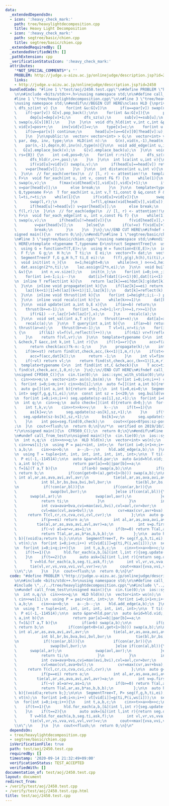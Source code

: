 ```yaml
---
data:
  _extendedDependsOn:
  - icon: ':heavy_check_mark:'
    path: tree/heavylightdecomposition.cpp
    title: Heavy Light Decomposition
  - icon: ':heavy_check_mark:'
    path: segtree/basic/chien.cpp
    title: segtree/basic/chien.cpp
  _extendedRequiredBy: []
  _extendedVerifiedWith: []
  _pathExtension: cpp
  _verificationStatusIcon: ':heavy_check_mark:'
  attributes:
    '*NOT_SPECIAL_COMMENTS*': ''
    PROBLEM: http://judge.u-aizu.ac.jp/onlinejudge/description.jsp?id=2450
    links:
    - http://judge.u-aizu.ac.jp/onlinejudge/description.jsp?id=2450
  bundledCode: "#line 1 \"test/aoj/2450.test.cpp\"\n#define PROBLEM \"http://judge.u-aizu.ac.jp/onlinejudge/description.jsp?id=2450\"\
    \n\n#include <bits/stdc++.h>\nusing namespace std;\n\n#define call_from_test\n\
    #line 1 \"tree/heavylightdecomposition.cpp\"\n\n#line 3 \"tree/heavylightdecomposition.cpp\"\
    \nusing namespace std;\n#endif\n//BEGIN CUT HERE\nclass HLD {\nprivate:\n  void\
    \ dfs_sz(int v) {\n    for(int &u:G[v])\n      if(u==par[v]) swap(u,G[v].back());\n\
    \    if(~par[v]) G[v].pop_back();\n\n    for(int &u:G[v]){\n      par[u]=v;\n\
    \      dep[u]=dep[v]+1;\n      dfs_sz(u);\n      sub[v]+=sub[u];\n      if(sub[u]>sub[G[v][0]])\
    \ swap(u,G[v][0]);\n    }\n  }\n\n  void dfs_hld(int v,int c,int &pos) {\n   \
    \ vid[v]=pos++;\n    inv[vid[v]]=v;\n    type[v]=c;\n    for(int u:G[v]){\n  \
    \    if(u==par[v]) continue;\n      head[u]=(u==G[v][0]?head[v]:u);\n      dfs_hld(u,c,pos);\n\
    \    }\n  }\n\npublic:\n  vector< vector<int> > G;\n  vector<int> vid, head, sub,\
    \ par, dep, inv, type;\n\n  HLD(int n):\n    G(n),vid(n,-1),head(n),sub(n,1),\n\
    \    par(n,-1),dep(n,0),inv(n),type(n){}\n\n  void add_edge(int u,int v) {\n \
    \   G[u].emplace_back(v);\n    G[v].emplace_back(u);\n  }\n\n  void build(vector<int>\
    \ rs={0}) {\n    int c=0,pos=0;\n    for(int r:rs){\n      dfs_sz(r);\n      head[r]=r;\n\
    \      dfs_hld(r,c++,pos);\n    }\n  }\n\n  int lca(int u,int v){\n    while(1){\n\
    \      if(vid[u]>vid[v]) swap(u,v);\n      if(head[u]==head[v]) return u;\n  \
    \    v=par[head[v]];\n    }\n  }\n\n  int distance(int u,int v){\n    return dep[u]+dep[v]-2*dep[lca(u,v)];\n\
    \  }\n\n  // for_each(vertex)\n  // [l, r) <- attention!!\n  template<typename\
    \ F>\n  void for_each(int u, int v, const F& f) {\n    while(1){\n      if(vid[u]>vid[v])\
    \ swap(u,v);\n      f(max(vid[head[v]],vid[u]),vid[v]+1);\n      if(head[u]!=head[v])\
    \ v=par[head[v]];\n      else break;\n    }\n  }\n\n  template<typename T,typename\
    \ Q,typename F>\n  T for_each(int u,int v,T ti,const Q &q,const F &f){\n    T\
    \ l=ti,r=ti;\n    while(1){\n      if(vid[u]>vid[v]){\n        swap(u,v);\n  \
    \      swap(l,r);\n      }\n      l=f(l,q(max(vid[head[v]],vid[u]),vid[v]+1));\n\
    \      if(head[u]!=head[v]) v=par[head[v]];\n      else break;\n    }\n    return\
    \ f(l,r);\n  }\n\n  // for_each(edge)\n  // [l, r) <- attention!!\n  template<typename\
    \ F>\n  void for_each_edge(int u, int v,const F& f) {\n    while(1){\n      if(vid[u]>vid[v])\
    \ swap(u,v);\n      if(head[u]!=head[v]){\n        f(vid[head[v]],vid[v]+1);\n\
    \        v=par[head[v]];\n      }else{\n        if(u!=v) f(vid[u]+1,vid[v]+1);\n\
    \        break;\n      }\n    }\n  }\n};\n//END CUT HERE\n#ifndef call_from_test\n\
    signed main(){\n  return 0;\n};\n#endif\n#line 1 \"segtree/basic/chien.cpp\"\n\
    \n#line 3 \"segtree/basic/chien.cpp\"\nusing namespace std;\n#endif\n//BEGIN CUT\
    \ HERE\ntemplate <typename T,typename E>\nstruct SegmentTree{\n  using F = function<T(T,T)>;\n\
    \  using G = function<T(T,E)>;\n  using H = function<E(E,E)>;\n  int n,height;\n\
    \  F f;\n  G g;\n  H h;\n  T ti;\n  E ei;\n  vector<T> dat;\n  vector<E> laz;\n\
    \  SegmentTree(F f,G g,H h,T ti,E ei):\n    f(f),g(g),h(h),ti(ti),ei(ei){}\n\n\
    \  void init(int n_){\n    n=1;height=0;\n    while(n<n_) n<<=1,height++;\n  \
    \  dat.assign(2*n,ti);\n    laz.assign(2*n,ei);\n  }\n\n  void build(const vector<T>\
    \ &v){\n    int n_=v.size();\n    init(n_);\n    for(int i=0;i<n_;i++) dat[n+i]=v[i];\n\
    \    for(int i=n-1;i;i--)\n      dat[i]=f(dat[(i<<1)|0],dat[(i<<1)|1]);\n  }\n\
    \n  inline T reflect(int k){\n    return laz[k]==ei?dat[k]:g(dat[k],laz[k]);\n\
    \  }\n\n  inline void propagate(int k){\n    if(laz[k]==ei) return;\n    laz[(k<<1)|0]=h(laz[(k<<1)|0],laz[k]);\n\
    \    laz[(k<<1)|1]=h(laz[(k<<1)|1],laz[k]);\n    dat[k]=reflect(k);\n    laz[k]=ei;\n\
    \  }\n\n  inline void thrust(int k){\n    for(int i=height;i;i--) propagate(k>>i);\n\
    \  }\n\n  inline void recalc(int k){\n    while(k>>=1)\n      dat[k]=f(reflect((k<<1)|0),reflect((k<<1)|1));\n\
    \  }\n\n  void update(int a,int b,E x){\n    if(a>=b) return;\n    thrust(a+=n);\n\
    \    thrust(b+=n-1);\n    for(int l=a,r=b+1;l<r;l>>=1,r>>=1){\n      if(l&1) laz[l]=h(laz[l],x),l++;\n\
    \      if(r&1) --r,laz[r]=h(laz[r],x);\n    }\n    recalc(a);\n    recalc(b);\n\
    \  }\n\n  void set_val(int a,T x){\n    thrust(a+=n);\n    dat[a]=x;laz[a]=ei;\n\
    \    recalc(a);\n  }\n\n  T query(int a,int b){\n    if(a>=b) return ti;\n   \
    \ thrust(a+=n);\n    thrust(b+=n-1);\n    T vl=ti,vr=ti;\n    for(int l=a,r=b+1;l<r;l>>=1,r>>=1)\
    \ {\n      if(l&1) vl=f(vl,reflect(l++));\n      if(r&1) vr=f(reflect(--r),vr);\n\
    \    }\n    return f(vl,vr);\n  }\n\n  template<typename C>\n  int find(int st,C\
    \ &check,T &acc,int k,int l,int r){\n    if(l+1==r){\n      acc=f(acc,reflect(k));\n\
    \      return check(acc)?k-n:-1;\n    }\n    propagate(k);\n    int m=(l+r)>>1;\n\
    \    if(m<=st) return find(st,check,acc,(k<<1)|1,m,r);\n    if(st<=l&&!check(f(acc,dat[k]))){\n\
    \      acc=f(acc,dat[k]);\n      return -1;\n    }\n    int vl=find(st,check,acc,(k<<1)|0,l,m);\n\
    \    if(~vl) return vl;\n    return find(st,check,acc,(k<<1)|1,m,r);\n  }\n\n\
    \  template<typename C>\n  int find(int st,C &check){\n    T acc=ti;\n    return\
    \ find(st,check,acc,1,0,n);\n  }\n};\n//END CUT HERE\n#ifndef call_from_test\n\
    \nsigned CFR569_C(){\n  cin.tie(0);\n  ios::sync_with_stdio(0);\n\n  int n,m;\n\
    \  cin>>n>>m;\n  vector<int> as(n),bs(m);\n  for(int i=0;i<n;i++) cin>>as[i];\n\
    \  for(int i=0;i<m;i++) cin>>bs[i];\n\n  auto f=[](int a,int b){return max(a,b);};\n\
    \  auto g=[](int a,int b){return a+b;};\n  int ti=0,ei=0;\n  SegmentTree<int,\
    \ int> seg(f,g,g,ti,ei);\n\n  const int sz = 1<<20;\n  seg.build(vector<int>(sz,0));\n\
    \n  for(int i=0;i<n;i++) seg.update(sz-as[i],sz,+1);\n  for(int i=0;i<m;i++) seg.update(sz-bs[i],sz,-1);\n\
    \n  int q;\n  cin>>q;\n  auto check=[](int d){return d>0;};\n  for(int i=0;i<q;i++){\n\
    \    int t,k,v;\n    cin>>t>>k>>v;\n    k--;\n    if(t==1){\n      seg.update(sz-as[k],sz,-1);\n\
    \      as[k]=v;\n      seg.update(sz-as[k],sz,+1);\n    }\n    if(t==2){\n   \
    \   seg.update(sz-bs[k],sz,+1);\n      bs[k]=v;\n      seg.update(sz-bs[k],sz,-1);\n\
    \    }\n    int pos=seg.find(0,check);\n    cout<<(pos<0?pos:sz-pos)<<\"\\n\"\
    ;\n  }\n  cout<<flush;\n  return 0;\n}\n/*\n  verified on 2019/10/28\n  https://codeforces.com/contest/1179/problem/C\n\
    */\n\nsigned main(){\n  CFR569_C();\n  return 0;\n}\n#endif\n#line 9 \"test/aoj/2450.test.cpp\"\
    \n#undef call_from_test\n\nsigned main(){\n  cin.tie(0);\n  ios::sync_with_stdio(0);\n\
    \n  int n,q;\n  cin>>n>>q;\n  HLD hld(n);\n  vector<int> ws(n);\n  for(int i=0;i<n;i++)\
    \ cin>>ws[i];\n  using P = pair<int, int>;\n  for(int i=0;i+1<n;i++){\n    int\
    \ a,b;\n    cin>>a>>b;\n    a--;b--;\n    hld.add_edge(a,b);\n  }\n  hld.build();\n\
    \n  using T = tuple<int, int, int, int, int, int, int>;\n\n  T ti(-1,-1,-1,-1,-1,-1,-1);\n\
    \  P ei(-1,-114514);\n\n  auto &par=hld.par;\n  auto &vid=hld.vid;;\n  auto con=[&](int\
    \ a,int b){\n             return par[a]==b||par[b]==a;\n           };\n\n  auto\
    \ f=[&](T a,T b){\n           if(a>b) swap(a,b);\n\n           if(get<0>(a)<0)\
    \ return b;\n           if(con(get<0>(a),get<1>(b))) swap(a,b);\n\n          \
    \ int al,ar,as,ava,avi,avl,avr;\n           tie(al,ar,as,ava,avi,avl,avr)=a;\n\
    \           int bl,br,bs,bva,bvi,bvl,bvr;\n           tie(bl,br,bs,bva,bvi,bvl,bvr)=b;\n\
    \n           if(!con(ar,bl)){\n             if(con(ar,br)){\n               swap(bl,br);\n\
    \               swap(bvl,bvr);\n             }else if(con(al,bl)){\n         \
    \      swap(al,ar);\n               swap(avl,avr);\n             }else{\n    \
    \           return ti;\n             }\n           }\n           int cl=al,cr=br,cs=as+bs;\n\
    \           int cva=ava+bva,cvi=max(avi,bvi),cvl=avl,cvr=bvr;\n           cvi=max(cvi,avr+bvl);\n\
    \           cvl=max(cvl,ava+bvl);\n           cvr=max(cvr,avr+bva);\n\n      \
    \     return T(cl,cr,cs,cva,cvi,cvl,cvr);\n         };\n\n  auto g=[&](T a,P p){\n\
    \           if(p==ei) return a;\n           int al,ar,as,ava,avi,avl,avr;\n  \
    \         tie(al,ar,as,ava,avi,avl,avr)=a;\n           int v=p.first,b=p.second;\n\
    \           if(~v) al=ar=v,as=1;\n           if(b>=0) return T(al,ar,as,b*as,b*as,b*as,b*as);\n\
    \           return T(al,ar,as,b*as,b,b,b);\n         };\n\n  auto h=[&](P a,P\
    \ b){(void)a;return b;};\n\n\n  SegmentTree<T, P> seg(f,g,h,ti,ei);\n\n  vector<T>\
    \ vt(n);\n  for(int i=0;i<n;i++) vt[vid[i]]=g(ti,P(i,ws[i]));\n  seg.build(vt);\n\
    \n  for(int i=0;i<q;i++){\n    int t,a,b,c;\n    cin>>t>>a>>b>>c;\n    a--;b--;\n\
    \    if(t==1){\n      hld.for_each(a,b,[&](int l,int r){seg.update(l,r,P(-1,c));});\n\
    \    }\n    if(t==2){\n      auto ask=[&](int l,int r){return seg.query(l,r);};\n\
    \      T v=hld.for_each(a,b,seg.ti,ask,f);\n      int vl,vr,vs,vva,vvi,vvl,vvr;\n\
    \      tie(vl,vr,vs,vva,vvi,vvl,vvr)=v;\n      cout<<max({vva,vvi,vvl,vvr})<<\"\
    \\n\";\n    }\n  }\n  cout<<flush;\n  return 0;\n}\n"
  code: "#define PROBLEM \"http://judge.u-aizu.ac.jp/onlinejudge/description.jsp?id=2450\"\
    \n\n#include <bits/stdc++.h>\nusing namespace std;\n\n#define call_from_test\n\
    #include \"../../tree/heavylightdecomposition.cpp\"\n#include \"../../segtree/basic/chien.cpp\"\
    \n#undef call_from_test\n\nsigned main(){\n  cin.tie(0);\n  ios::sync_with_stdio(0);\n\
    \n  int n,q;\n  cin>>n>>q;\n  HLD hld(n);\n  vector<int> ws(n);\n  for(int i=0;i<n;i++)\
    \ cin>>ws[i];\n  using P = pair<int, int>;\n  for(int i=0;i+1<n;i++){\n    int\
    \ a,b;\n    cin>>a>>b;\n    a--;b--;\n    hld.add_edge(a,b);\n  }\n  hld.build();\n\
    \n  using T = tuple<int, int, int, int, int, int, int>;\n\n  T ti(-1,-1,-1,-1,-1,-1,-1);\n\
    \  P ei(-1,-114514);\n\n  auto &par=hld.par;\n  auto &vid=hld.vid;;\n  auto con=[&](int\
    \ a,int b){\n             return par[a]==b||par[b]==a;\n           };\n\n  auto\
    \ f=[&](T a,T b){\n           if(a>b) swap(a,b);\n\n           if(get<0>(a)<0)\
    \ return b;\n           if(con(get<0>(a),get<1>(b))) swap(a,b);\n\n          \
    \ int al,ar,as,ava,avi,avl,avr;\n           tie(al,ar,as,ava,avi,avl,avr)=a;\n\
    \           int bl,br,bs,bva,bvi,bvl,bvr;\n           tie(bl,br,bs,bva,bvi,bvl,bvr)=b;\n\
    \n           if(!con(ar,bl)){\n             if(con(ar,br)){\n               swap(bl,br);\n\
    \               swap(bvl,bvr);\n             }else if(con(al,bl)){\n         \
    \      swap(al,ar);\n               swap(avl,avr);\n             }else{\n    \
    \           return ti;\n             }\n           }\n           int cl=al,cr=br,cs=as+bs;\n\
    \           int cva=ava+bva,cvi=max(avi,bvi),cvl=avl,cvr=bvr;\n           cvi=max(cvi,avr+bvl);\n\
    \           cvl=max(cvl,ava+bvl);\n           cvr=max(cvr,avr+bva);\n\n      \
    \     return T(cl,cr,cs,cva,cvi,cvl,cvr);\n         };\n\n  auto g=[&](T a,P p){\n\
    \           if(p==ei) return a;\n           int al,ar,as,ava,avi,avl,avr;\n  \
    \         tie(al,ar,as,ava,avi,avl,avr)=a;\n           int v=p.first,b=p.second;\n\
    \           if(~v) al=ar=v,as=1;\n           if(b>=0) return T(al,ar,as,b*as,b*as,b*as,b*as);\n\
    \           return T(al,ar,as,b*as,b,b,b);\n         };\n\n  auto h=[&](P a,P\
    \ b){(void)a;return b;};\n\n\n  SegmentTree<T, P> seg(f,g,h,ti,ei);\n\n  vector<T>\
    \ vt(n);\n  for(int i=0;i<n;i++) vt[vid[i]]=g(ti,P(i,ws[i]));\n  seg.build(vt);\n\
    \n  for(int i=0;i<q;i++){\n    int t,a,b,c;\n    cin>>t>>a>>b>>c;\n    a--;b--;\n\
    \    if(t==1){\n      hld.for_each(a,b,[&](int l,int r){seg.update(l,r,P(-1,c));});\n\
    \    }\n    if(t==2){\n      auto ask=[&](int l,int r){return seg.query(l,r);};\n\
    \      T v=hld.for_each(a,b,seg.ti,ask,f);\n      int vl,vr,vs,vva,vvi,vvl,vvr;\n\
    \      tie(vl,vr,vs,vva,vvi,vvl,vvr)=v;\n      cout<<max({vva,vvi,vvl,vvr})<<\"\
    \\n\";\n    }\n  }\n  cout<<flush;\n  return 0;\n}\n"
  dependsOn:
  - tree/heavylightdecomposition.cpp
  - segtree/basic/chien.cpp
  isVerificationFile: true
  path: test/aoj/2450.test.cpp
  requiredBy: []
  timestamp: '2020-09-14 21:32:49+09:00'
  verificationStatus: TEST_ACCEPTED
  verifiedWith: []
documentation_of: test/aoj/2450.test.cpp
layout: document
redirect_from:
- /verify/test/aoj/2450.test.cpp
- /verify/test/aoj/2450.test.cpp.html
title: test/aoj/2450.test.cpp
---
```

